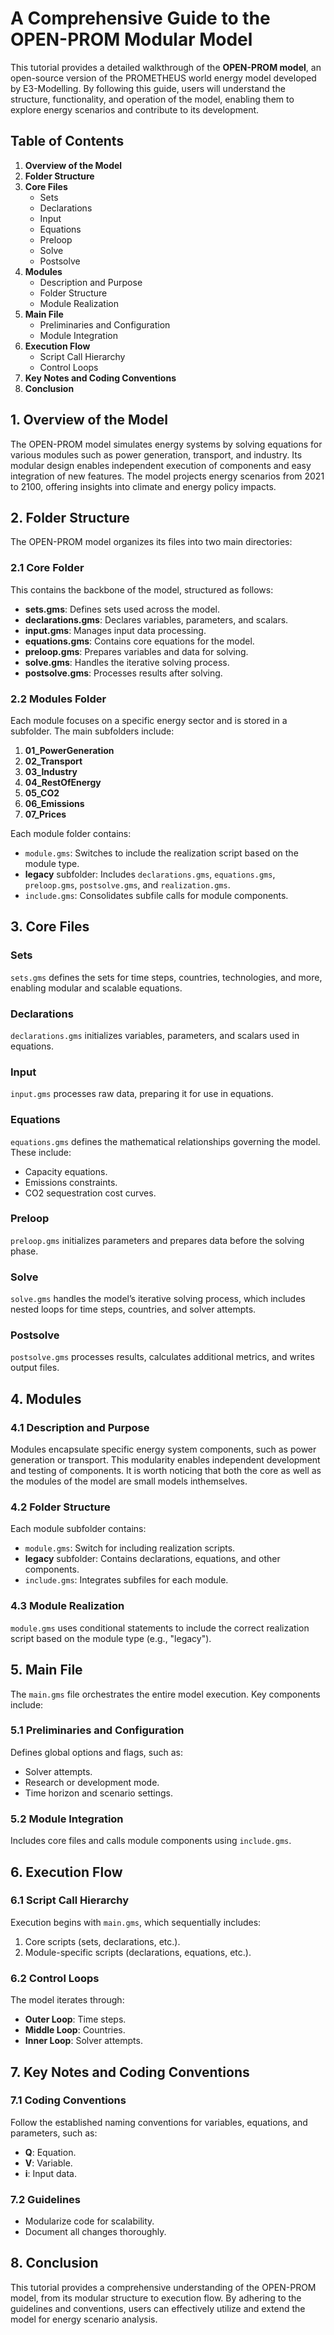 # A Comprehensive Guide to the OPEN-PROM Modular Model

This tutorial provides a detailed walkthrough of the **OPEN-PROM model**, an open-source version of the PROMETHEUS world energy model developed by E3-Modelling. By following this guide, users will understand the structure, functionality, and operation of the model, enabling them to explore energy scenarios and contribute to its development.


## Table of Contents

1. **Overview of the Model**
2. **Folder Structure**
3. **Core Files**
    - Sets
    - Declarations
    - Input
    - Equations
    - Preloop
    - Solve
    - Postsolve
4. **Modules**
    - Description and Purpose
    - Folder Structure
    - Module Realization
5. **Main File**
    - Preliminaries and Configuration
    - Module Integration
6. **Execution Flow**
    - Script Call Hierarchy
    - Control Loops
7. **Key Notes and Coding Conventions**
8. **Conclusion**

## 1. Overview of the Model
The OPEN-PROM model simulates energy systems by solving equations for various modules such as power generation, transport, and industry. Its modular design enables independent execution of components and easy integration of new features. The model projects energy scenarios from 2021 to 2100, offering insights into climate and energy policy impacts.


## 2. Folder Structure

The OPEN-PROM model organizes its files into two main directories:

### 2.1 Core Folder
This contains the backbone of the model, structured as follows:

- **sets.gms**: Defines sets used across the model.
- **declarations.gms**: Declares variables, parameters, and scalars.
- **input.gms**: Manages input data processing.
- **equations.gms**: Contains core equations for the model.
- **preloop.gms**: Prepares variables and data for solving.
- **solve.gms**: Handles the iterative solving process.
- **postsolve.gms**: Processes results after solving.

### 2.2 Modules Folder
Each module focuses on a specific energy sector and is stored in a subfolder. The main subfolders include:

1. **01_PowerGeneration**
2. **02_Transport**
3. **03_Industry**
4. **04_RestOfEnergy**
5. **05_CO2**
6. **06_Emissions**
7. **07_Prices**

Each module folder contains:

- `module.gms`: Switches to include the realization script based on the module type.
- **legacy** subfolder: Includes `declarations.gms`, `equations.gms`, `preloop.gms`, `postsolve.gms`, and `realization.gms`.
- `include.gms`: Consolidates subfile calls for module components.

## 3. Core Files

###  Sets
`sets.gms` defines the sets for time steps, countries, technologies, and more, enabling modular and scalable equations.

###  Declarations
`declarations.gms` initializes variables, parameters, and scalars used in equations.

###  Input
`input.gms` processes raw data, preparing it for use in equations.

###  Equations
`equations.gms` defines the mathematical relationships governing the model. These include:

- Capacity equations.
- Emissions constraints.
- CO2 sequestration cost curves.

###  Preloop
`preloop.gms` initializes parameters and prepares data before the solving phase.

###  Solve
`solve.gms` handles the model’s iterative solving process, which includes nested loops for time steps, countries, and solver attempts.

###  Postsolve
`postsolve.gms` processes results, calculates additional metrics, and writes output files.


## 4. Modules

### 4.1 Description and Purpose
Modules encapsulate specific energy system components, such as power generation or transport. This modularity enables independent development and testing of components. It is worth noticing that both the core as well as the modules of the model are small models inthemselves.

### 4.2 Folder Structure
Each module subfolder contains:

- `module.gms`: Switch for including realization scripts.
- **legacy** subfolder: Contains declarations, equations, and other components.
- `include.gms`: Integrates subfiles for each module.

### 4.3 Module Realization
`module.gms` uses conditional statements to include the correct realization script based on the module type (e.g., "legacy").



## 5. Main File

The `main.gms` file orchestrates the entire model execution. Key components include:

### 5.1 Preliminaries and Configuration
Defines global options and flags, such as:

- Solver attempts.
- Research or development mode.
- Time horizon and scenario settings.

### 5.2 Module Integration
Includes core files and calls module components using `include.gms`.


## 6. Execution Flow

### 6.1 Script Call Hierarchy
Execution begins with `main.gms`, which sequentially includes:

1. Core scripts (sets, declarations, etc.).
2. Module-specific scripts (declarations, equations, etc.).

### 6.2 Control Loops
The model iterates through:

- **Outer Loop**: Time steps.
- **Middle Loop**: Countries.
- **Inner Loop**: Solver attempts.



## 7. Key Notes and Coding Conventions

### 7.1 Coding Conventions
Follow the established naming conventions for variables, equations, and parameters, such as:

- **Q**: Equation.
- **V**: Variable.
- **i**: Input data.

### 7.2 Guidelines
- Modularize code for scalability.
- Document all changes thoroughly.

## 8. Conclusion
This tutorial provides a comprehensive understanding of the OPEN-PROM model, from its modular structure to execution flow. By adhering to the guidelines and conventions, users can effectively utilize and extend the model for energy scenario analysis.